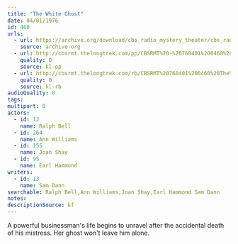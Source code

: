 ```yaml
---
title: "The White Ghost"
date: 04/01/1976
id: 460
urls: 
  - url: https://archive.org/download/cbs_radio_mystery_theater/cbs_radio_mystery_theater-0451-0500.zip/cbs_radio_mystery_theater-0451-0500%2Fcbsrmt_0460_the_white_ghost.mp3
    source: archive-org
  - url: http://cbsrmt.thelongtrek.com/pp/CBSRMT%20-%20760401%200460%20The%20White%20Ghost_pp.mp3
    quality: 0
    source: kl-pp
  - url: http://cbsrmt.thelongtrek.com/rb/CBSRMT%20760401%200460%20The%20White%20Ghost_wuwm%20recorded%208_17_76.mp3
    quality: 0
    source: kl-rb
audioQuality: 0
tags: 
multipart: 0
actors:  
  - id: 12
    name: Ralph Bell  
  - id: 264
    name: Ann Williams  
  - id: 155
    name: Joan Shay  
  - id: 95
    name: Earl Hammond
writers:  
  - id: 13
    name: Sam Dann
searchable: Ralph Bell,Ann Williams,Joan Shay,Earl Hammond Sam Dann
notes: 
descriptionSource: kf
---
```

A powerful businessman's life begins to unravel after the accidental death of his mistress. Her ghost won't leave him alone.